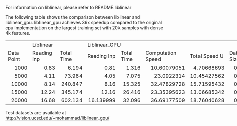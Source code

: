 For information on liblinear, please refer to README.liblinear

The following table shows the comparison between liblinear and liblinear\_gpu. liblinear\_gpu achieves 36x speedup compared to the original cpu implementation on the largest training set with 20k samples with dense 4k features.

<table border=0 cellpadding=0 cellspacing=0 width=661 style='border-collapse:
 collapse;table-layout:fixed;width:661pt'>
 <col width=63 style='mso-width-source:userset;mso-width-alt:2688;width:63pt'>
 <col width=75 style='mso-width-source:userset;mso-width-alt:3200;width:75pt'>
 <col width=65 style='width:65pt'>
 <col width=75 style='mso-width-source:userset;mso-width-alt:3200;width:75pt'>
 <col width=65 style='width:65pt'>
 <col width=121 style='mso-width-source:userset;mso-width-alt:5162;width:121pt'>
 <col width=82 style='mso-width-source:userset;mso-width-alt:3498;width:82pt'>
 <col width=115 style='mso-width-source:userset;mso-width-alt:4906;width:115pt'>
 <col width=103 style='mso-width-source:userset;mso-width-alt:4394;width:103pt'>
 <tr height=15 style='height:15.0pt'>
  <td height=15 class=xl65 width=63 style='height:15.0pt;width:63pt'>&nbsp;</td>
  <td colspan=2 class=xl66 width=140 style='width:140pt'>Liblinear</td>
  <td colspan=2 class=xl66 width=140 style='width:140pt'>Liblinear_GPU</td>
  <td class=xl67 width=121 style='width:121pt'>&nbsp;</td>
  <td class=xl67 width=82 style='width:82pt'>&nbsp;</td>
  <td class=xl68 width=115 style='width:115pt'>&nbsp;</td>
 </tr>
 <tr height=15 style='height:15.0pt'>
  <td height=15 class=xl69 style='height:15.0pt'>Data Point<span
  style='display:none'>s</span></td>
  <td>Reading Inp<span style='display:none'>ut</span></td>
  <td>Total Time</td>
  <td>Reading Inp<span style='display:none'>ut</span></td>
  <td>Total Time</td>
  <td>Computation Speed <span style='display:none'>Up</span></td>
  <td>Total Speed U<span style='display:none'>p</span></td>
  <td class=xl70>Data Matrix Size in <span style='display:none'>GB</span></td>
 </tr>
 <tr height=15 style='height:15.0pt'>
  <td height=15 class=xl69 align=right style='height:15.0pt'>1000</td>
  <td align=right>0.83</td>
  <td align=right>6.194</td>
  <td align=right>0.81</td>
  <td align=right>1.316</td>
  <td class=xl71 align=right>10.60079051</td>
  <td align=right>4.70668693</td>
  <td class=xl70 align=right>0.030517578</td>
 </tr>
 <tr height=15 style='height:15.0pt'>
  <td height=15 class=xl69 align=right style='height:15.0pt'>5000</td>
  <td align=right>4.11</td>
  <td align=right>73.964</td>
  <td align=right>4.05</td>
  <td align=right>7.075</td>
  <td class=xl71 align=right>23.0922314</td>
  <td align=right>10.45427562</td>
  <td class=xl70 align=right>0.152587891</td>
 </tr>
 <tr height=15 style='height:15.0pt'>
  <td height=15 class=xl69 align=right style='height:15.0pt'>10000</td>
  <td align=right>8.14</td>
  <td align=right>240.847</td>
  <td align=right>8.16</td>
  <td align=right>15.325</td>
  <td class=xl71 align=right>32.47829728</td>
  <td align=right>15.71595432</td>
  <td class=xl70 align=right>0.305175781</td>
 </tr>
 <tr height=15 style='height:15.0pt'>
  <td height=15 class=xl69 align=right style='height:15.0pt'>15000</td>
  <td align=right>12.24</td>
  <td align=right>345.174</td>
  <td align=right>12.16</td>
  <td align=right>26.416</td>
  <td class=xl71 align=right>23.35395623</td>
  <td align=right>13.06685342</td>
  <td class=xl70 align=right>0.457763672</td>
 </tr>
 <tr height=16 style='height:16.0pt'>
  <td height=16 class=xl72 align=right style='height:16.0pt'>20000</td>
  <td class=xl73 align=right>16.68</td>
  <td class=xl73 align=right>602.134</td>
  <td class=xl73 align=right>16.139999</td>
  <td class=xl73 align=right>32.096</td>
  <td class=xl74 align=right>36.69177509</td>
  <td class=xl73 align=right>18.76040628</td>
  <td class=xl75 align=right>0.610351563</td>
 </tr>
</table>

Test datasets are available at http://vision.ucsd.edu/~mohammad/liblinear_gpu/
